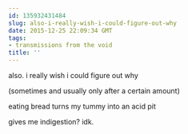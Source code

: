```yaml
---
id: 135932431484
slug: also-i-really-wish-i-could-figure-out-why
date: 2015-12-25 22:09:34 GMT
tags:
- transmissions from the void
title: ''
---
```



also. i really wish i could figure out why

(sometimes and usually only after a certain amount)

eating bread turns my tummy into an acid pit

gives me indigestion? idk.